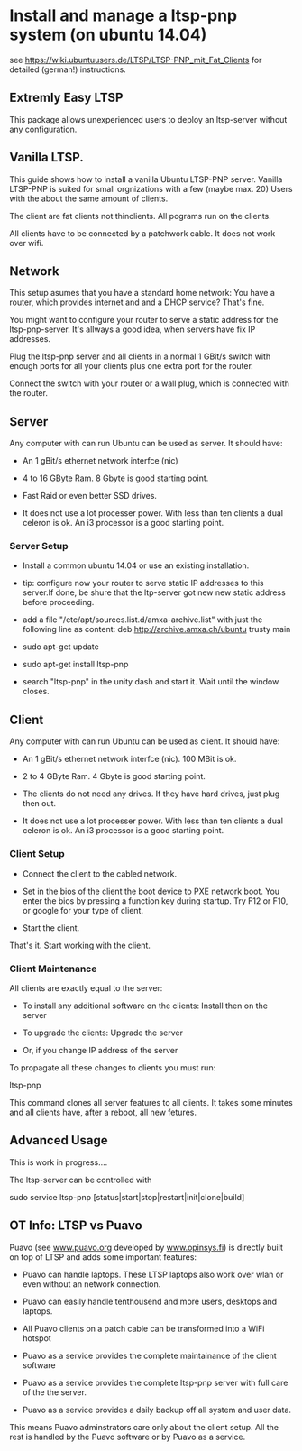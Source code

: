 # Install and manage a ltsp-pnp system (on ubuntu 14.04)

see https://wiki.ubuntuusers.de/LTSP/LTSP-PNP_mit_Fat_Clients for detailed (german!) instructions. 

## Extremly Easy LTSP

This package allows unexperienced users to deploy an ltsp-server without any configuration.

## Vanilla LTSP.

This guide shows how to install a vanilla Ubuntu LTSP-PNP server. Vanilla LTSP-PNP is suited for small orgnizations with a few (maybe max. 20) Users with the about the same amount of clients. 

The client are fat clients not thinclients. All pograms run on the clients.

All clients have to be connected by a patchwork cable. It does not work over wifi. 


## Network

This setup asumes that you have a standard home network: You have a router, which provides internet and and a DHCP service? That's fine.

You might want to configure your router to serve a static address for the ltsp-pnp-server. It's allways a good idea, when servers have fix IP addresses.

Plug the ltsp-pnp server and all clients in a normal 1 GBit/s switch with enough ports for all your clients plus one extra port for the router.

Connect the switch with your router or a wall plug, which is connected with the router.



## Server

Any computer with can run Ubuntu can be used as server. It should have:

* An 1 gBit/s ethernet network interfce (nic)

* 4 to 16 GByte Ram. 8 Gbyte is good starting point.

* Fast Raid or even better SSD drives.

* It does not use a lot processer power. With less than ten clients a dual celeron is ok. An i3 processor is a good starting point.

### Server Setup 

* Install a common ubuntu 14.04 or use an existing installation. 

* tip: configure now your router to  serve static IP addresses to this server.If done, be shure that the ltp-server got new new static address before proceeding.

* add a file "/etc/apt/sources.list.d/amxa-archive.list" with just the following line as content: deb http://archive.amxa.ch/ubuntu trusty main
* sudo apt-get update
* sudo apt-get install ltsp-pnp
* search "ltsp-pnp" in the unity dash and start it. Wait until the window closes.


## Client

Any computer with can run Ubuntu can be used as client. It should have:

* An 1 gBit/s ethernet network interfce (nic). 100 MBit is ok. 

* 2 to 4 GByte Ram. 4 Gbyte is good starting point.

* The clients do not need any drives. If they have hard drives, just plug then out.

* It does not use a lot processer power. With less than ten clients a dual celeron is ok. An i3 processor is a good starting point.
 
### Client Setup

* Connect the client to the cabled network.

* Set in the bios of the client the boot device to PXE network boot. You enter the bios by pressing a function key during startup. Try F12 or F10, or google  for your type of client.

* Start the client. 

That's it. Start working with the client.


### Client Maintenance

All clients are exactly equal to the server: 

* To install any additional software on the clients: Install then on the server 

* To upgrade the clients: Upgrade the server

* Or, if you change IP address of the server

To propagate all these changes to clients you must run: 

ltsp-pnp

This command clones all server features to all clients. It takes some minutes and all clients have, after a reboot, all new fetures.

## Advanced Usage

This is work in progress....

The ltsp-server can be controlled with

sudo service ltsp-pnp [status|start|stop|restart|init|clone|build]


## OT Info: LTSP vs Puavo

Puavo (see www.puavo.org developed by www.opinsys.fi) is directly built on top of LTSP and adds some important features:

* Puavo can handle laptops. These LTSP laptops also work over wlan or  even without an network connection.

* Puavo can easily handle tenthousend and more  users, desktops and laptops.

* All Puavo clients on a patch cable can be transformed into a WiFi hotspot

* Puavo as a service provides the complete maintainance of the client software

* Puavo as a service provides the complete ltsp-pnp server with full care of the the server.

* Puavo as a service provides a daily backup off all system and user data. 

This means Puavo adminstrators care only about the client setup. All the rest is handled by the Puavo software or by Puavo as a service.

  
